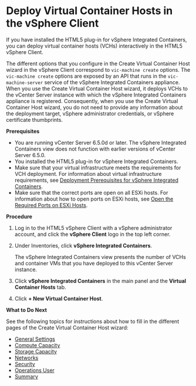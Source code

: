 # Deploy Virtual Container Hosts in the vSphere Client #

If you have installed the HTML5 plug-in for vSphere Integrated Containers, you can deploy virtual container hosts (VCHs) interactively in the HTML5 vSphere Client.

The different options that you configure in the Create Virtual Container Host wizard in the vSphere Client correspond to `vic-machine create` options. The `vic-machine create` options are exposed by an API that runs in the `vic-machine-server` service of the vSphere Integrated Containers appliance. When you use the Create Virtual Container Host wizard, it deploys VCHs to the vCenter Server instance with which the vSphere Integrated Containers appliance is registered. Consequently, when you use the Create Virtual Container Host wizard, you do not need to provide any information about the deployment target, vSphere  administrator credentials, or vSphere certificate thumbprints.

**Prerequisites**

- You are running vCenter Server 6.5.0d or later. The vSphere Integrated Containers view does not function with earlier versions of vCenter Server 6.5.0.
- You installed the HTML5 plug-in for vSphere Integrated Containers.
- Make sure that your virtual infrastructure meets the requirements for VCH deployment. For information about virtual infrastructure requirements, see [Deployment Prerequisites for vSphere Integrated Containers](vic_installation_prereqs.md).
- Make sure that the correct ports are open on all ESXi hosts. For information about how to open ports on ESXi hosts, see [Open the Required Ports on ESXi Hosts](open_ports_on_hosts.md).

**Procedure**

1. Log in to the HTML5 vSphere Client with a vSphere administrator account, and click the **vSphere Client** logo in the top left corner.
2. Under Inventories, click **vSphere Integrated Containers**.

    The vSphere Integrated Containers view presents the number of VCHs and container VMs that you have deployed to this vCenter Server instance.

3. Click **vSphere Integrated Containers** in the main panel and the **Virtual Container Hosts** tab. 
4. Click **+ New Virtual Container Host**.

**What to Do Next**

See the following topics for instructions about how to fill in the different pages of the Create Virtual Container Host wizard:

- [General Settings](vch_general_settings.md)
- [Compute Capacity](vch_compute.md)
- [Storage Capacity](vch_storage.md)
- [Networks](vch_networking.md)
- [Security](vch_security.md)
- [Operations User](set_up_ops_user.md)
- [Summary](complete_vch_deployment_client.md)
